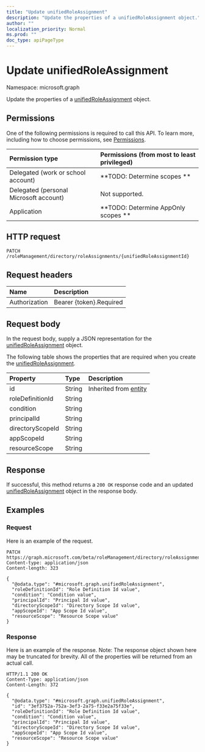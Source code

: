 ```yaml
---
title: "Update unifiedRoleAssignment"
description: "Update the properties of a unifiedRoleAssignment object."
author: ""
localization_priority: Normal
ms.prod: ""
doc_type: apiPageType
---
```


# Update unifiedRoleAssignment

Namespace: microsoft.graph

Update the properties of a [unifiedRoleAssignment](../resources/unifiedroleassignment.md) object.

## Permissions
One of the following permissions is required to call this API. To learn more, including how to choose permissions, see [Permissions](/concepts/permissions-reference.md).

|Permission type|Permissions (from most to least privileged)|
|:---|:---|
|Delegated (work or school account)|**TODO: Determine scopes **|
|Delegated (personal Microsoft account)|Not supported.|
|Application|**TODO: Determine AppOnly scopes **|

## HTTP request
<!-- {
  "blockType": "ignored"
}
-->
``` http
PATCH /roleManagement/directory/roleAssignments/{unifiedRoleAssignmentId}
```

## Request headers
|Name|Description|
|:---|:---|
|Authorization|Bearer {token}.Required|

## Request body
In the request body, supply a JSON representation for the [unifiedRoleAssignment](../resources/unifiedroleassignment.md) object.

The following table shows the properties that are required when you create the [unifiedRoleAssignment](../resources/unifiedroleassignment.md).

|Property|Type|Description|
|:---|:---|:---|
|id|String| Inherited from [entity](../resources/entity.md)|
|roleDefinitionId|String||
|condition|String||
|principalId|String||
|directoryScopeId|String||
|appScopeId|String||
|resourceScope|String||



## Response
If successful, this method returns a `200 OK` response code and an updated [unifiedRoleAssignment](../resources/unifiedroleassignment.md) object in the response body.

## Examples

### Request
Here is an example of the request.
<!-- {
  "blockType": "request",
  "name": "update_unifiedroleassignment"
}
-->
``` http
PATCH https://graph.microsoft.com/beta/roleManagement/directory/roleAssignments/{unifiedRoleAssignmentId}
Content-type: application/json
Content-length: 323

{
  "@odata.type": "#microsoft.graph.unifiedRoleAssignment",
  "roleDefinitionId": "Role Definition Id value",
  "condition": "Condition value",
  "principalId": "Principal Id value",
  "directoryScopeId": "Directory Scope Id value",
  "appScopeId": "App Scope Id value",
  "resourceScope": "Resource Scope value"
}
```

### Response
Here is an example of the response. Note: The response object shown here may be truncated for brevity. All of the properties will be returned from an actual call.
<!-- {
  "blockType": "response",
  "truncated": true
}
-->
``` http
HTTP/1.1 200 OK
Content-Type: application/json
Content-Length: 372

{
  "@odata.type": "#microsoft.graph.unifiedRoleAssignment",
  "id": "3ef3752a-752a-3ef3-2a75-f33e2a75f33e",
  "roleDefinitionId": "Role Definition Id value",
  "condition": "Condition value",
  "principalId": "Principal Id value",
  "directoryScopeId": "Directory Scope Id value",
  "appScopeId": "App Scope Id value",
  "resourceScope": "Resource Scope value"
}
```

